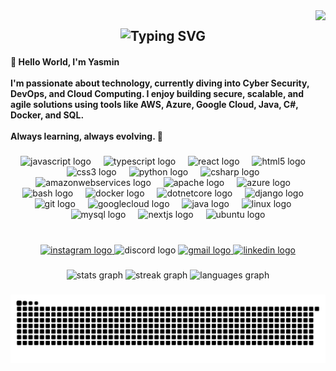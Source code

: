 <img align="right" height="150" src="https://img.freepik.com/premium-vector/cloud-computing_46706-717.jpg"  />

###

<h2 align="center">
  <img src="https://readme-typing-svg.herokuapp.com?font=Fira+Code&size=30&pause=1000&center=true&vCenter=true&color=00BFFF&width=500&lines=👩‍💻Cybersecurity+|+DevOps+|+Cloud+Computing🌩️🔐⚙️" alt="Typing SVG" />
</h2>

<h4 align="left">
  👋 Hello World, I'm Yasmin<br><br>
  I'm passionate about technology, currently diving into Cyber Security, DevOps, and Cloud Computing. I enjoy building secure, scalable, and agile solutions using tools like AWS, Azure, Google Cloud, Java, C#, Docker, and SQL.<br><br>
  Always learning, always evolving. 🚀
</h4>

###

<div align="center">
  <img src="https://cdn.jsdelivr.net/gh/devicons/devicon/icons/javascript/javascript-original.svg" height="60" alt="javascript logo"  />
  <img width="12" />
  <img src="https://cdn.jsdelivr.net/gh/devicons/devicon/icons/typescript/typescript-original.svg" height="60" alt="typescript logo"  />
  <img width="12" />
  <img src="https://cdn.jsdelivr.net/gh/devicons/devicon/icons/react/react-original.svg" height="60" alt="react logo"  />
  <img width="12" />
  <img src="https://cdn.jsdelivr.net/gh/devicons/devicon/icons/html5/html5-original.svg" height="60" alt="html5 logo"  />
  <img width="12" />
  <img src="https://cdn.jsdelivr.net/gh/devicons/devicon/icons/css3/css3-original.svg" height="60" alt="css3 logo"  />
  <img width="12" />
  <img src="https://cdn.jsdelivr.net/gh/devicons/devicon/icons/python/python-original.svg" height="60" alt="python logo"  />
  <img width="12" />
  <img src="https://cdn.jsdelivr.net/gh/devicons/devicon/icons/csharp/csharp-original.svg" height="60" alt="csharp logo"  />
  <img width="12" />
  <img src="https://cdn.jsdelivr.net/gh/devicons/devicon/icons/amazonwebservices/amazonwebservices-line-wordmark.svg" height="60" alt="amazonwebservices logo"  />
  <img width="12" />
  <img src="https://cdn.jsdelivr.net/gh/devicons/devicon/icons/apache/apache-original.svg" height="60" alt="apache logo"  />
  <img width="12" />
  <img src="https://cdn.jsdelivr.net/gh/devicons/devicon/icons/azure/azure-original.svg" height="60" alt="azure logo"  />
  <img width="12" />
  <img src="https://cdn.jsdelivr.net/gh/devicons/devicon/icons/bash/bash-original.svg" height="60" alt="bash logo"  />
  <img width="12" />
  <img src="https://cdn.jsdelivr.net/gh/devicons/devicon/icons/docker/docker-original.svg" height="60" alt="docker logo"  />
  <img width="12" />
  <img src="https://cdn.jsdelivr.net/gh/devicons/devicon/icons/dotnetcore/dotnetcore-original.svg" height="60" alt="dotnetcore logo"  />
  <img width="12" />
  <img src="https://cdn.jsdelivr.net/gh/devicons/devicon/icons/django/django-plain.svg" height="60" alt="django logo"  />
  <img width="12" />
  <img src="https://cdn.jsdelivr.net/gh/devicons/devicon/icons/git/git-original.svg" height="60" alt="git logo"  />
  <img width="12" />
  <img src="https://cdn.jsdelivr.net/gh/devicons/devicon/icons/googlecloud/googlecloud-original.svg" height="60" alt="googlecloud logo"  />
  <img width="12" />
  <img src="https://cdn.jsdelivr.net/gh/devicons/devicon/icons/java/java-original.svg" height="60" alt="java logo"  />
  <img width="12" />
  <img src="https://cdn.jsdelivr.net/gh/devicons/devicon/icons/linux/linux-original.svg" height="60" alt="linux logo"  />
  <img width="12" />
  <img src="https://cdn.jsdelivr.net/gh/devicons/devicon/icons/mysql/mysql-original.svg" height="60" alt="mysql logo"  />
  <img width="12" />
  <img src="https://cdn.jsdelivr.net/gh/devicons/devicon/icons/nextjs/nextjs-original.svg" height="60" alt="nextjs logo"  />
  <img width="12" />
  <img src="https://cdn.jsdelivr.net/gh/devicons/devicon/icons/ubuntu/ubuntu-plain.svg" height="60" alt="ubuntu logo"  />
</div>

###

<br clear="both">

<div align="center">
  <a href="https://www.instagram.com/yaslopesy.web?igsh=MTNqNWFkeHgyM214cA==" target="_blank">
    <img src="https://img.shields.io/static/v1?message=Instagram&logo=instagram&label=&color=E4405F&logoColor=white&labelColor=&style=for-the-badge" height="35" alt="instagram logo"  />
  </a>
  <img src="https://img.shields.io/static/v1?message=Discord&logo=discord&label=&color=7289DA&logoColor=white&labelColor=&style=for-the-badge" height="35" alt="discord logo"  />
  <a href="yasminlopes.devsecops@gmail.com" target="_blank">
    <img src="https://img.shields.io/static/v1?message=Gmail&logo=gmail&label=&color=D14836&logoColor=white&labelColor=&style=for-the-badge" height="35" alt="gmail logo"  />
  </a>
  <a href="https://www.linkedin.com/in/yasmin-lopes-340927277/" target="_blank">
    <img src="https://img.shields.io/static/v1?message=LinkedIn&logo=linkedin&label=&color=0077B5&logoColor=white&labelColor=&style=for-the-badge" height="35" alt="linkedin logo"  />
  </a>
</div>

###

<div align="center">
  <img src="https://github-readme-stats.vercel.app/api?username=yaslopesyweb&hide_title=false&hide_rank=false&show_icons=true&include_all_commits=true&count_private=true&disable_animations=false&theme=dark&locale=en&hide_border=true" height="150" alt="stats graph"  />
  <img src="https://streak-stats.demolab.com?user=yaslopesyweb&locale=en&mode=daily&theme=dark&hide_border=true&border_radius=5" height="150" alt="streak graph"  />
  <img src="https://github-readme-stats.vercel.app/api/top-langs?username=yaslopesyweb&locale=en&hide_title=false&layout=compact&card_width=320&langs_count=5&theme=dark&hide_border=true" height="150" alt="languages graph"  />
</div>

###

<img src="https://raw.githubusercontent.com/yaslopesyweb/yaslopesyweb/output/snake.svg" alt="Snake animation" />

###
